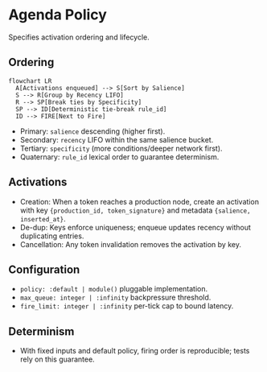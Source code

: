 # Agenda Policy

Specifies activation ordering and lifecycle.

## Ordering

```mermaid
flowchart LR
  A[Activations enqueued] --> S[Sort by Salience]
  S --> R[Group by Recency LIFO]
  R --> SP[Break ties by Specificity]
  SP --> ID[Deterministic tie-break rule_id]
  ID --> FIRE[Next to Fire]
```

- Primary: `salience` descending (higher first).
- Secondary: `recency` LIFO within the same salience bucket.
- Tertiary: `specificity` (more conditions/deeper network first).
- Quaternary: `rule_id` lexical order to guarantee determinism.

## Activations

- Creation: When a token reaches a production node, create an activation with key `{production_id, token_signature}` and metadata `{salience, inserted_at}`.
- De-dup: Keys enforce uniqueness; enqueue updates recency without duplicating entries.
- Cancellation: Any token invalidation removes the activation by key.

## Configuration

- `policy: :default | module()` pluggable implementation.
- `max_queue: integer | :infinity` backpressure threshold.
- `fire_limit: integer | :infinity` per-tick cap to bound latency.

## Determinism

- With fixed inputs and default policy, firing order is reproducible; tests rely on this guarantee.

